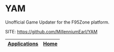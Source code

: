 # YAM

 Unofficial Game Updater for the F95Zone platform.

 SITE: https://github.com/MillenniumEarl/YAM

 | [Applications](https://portable-linux-apps.github.io/apps.html) | [Home](https://portable-linux-apps.github.io)
 | --- | --- |
